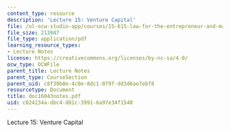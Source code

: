 ```yaml
---
content_type: resource
description: 'Lecture 15: Venture Capital'
file: /ol-ocw-studio-app/courses/15-615-law-for-the-entrepreneur-and-manager-spring-2003/c024234adbc4d81c39916a97e34f1540_doc16043notes.pdf
file_size: 213947
file_type: application/pdf
learning_resource_types:
- Lecture Notes
license: https://creativecommons.org/licenses/by-nc-sa/4.0/
ocw_type: OCWFile
parent_title: Lecture Notes
parent_type: CourseSection
parent_uid: c8f39b8e-4c0e-8dc1-079f-dd3d6ae7ebf8
resourcetype: Document
title: doc16043notes.pdf
uid: c024234a-dbc4-d81c-3991-6a97e34f1540
---
```

Lecture 15: Venture Capital